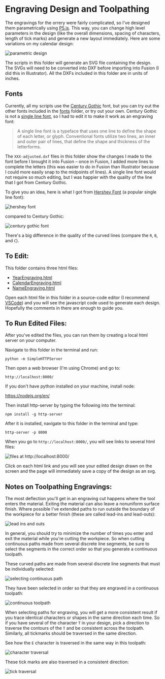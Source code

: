 # Engraving Design and Toolpathing

The engravings for the orrery were fairly complicated, so I've designed them parametrically using [P5.js](https://p5js.org/).  This way, you can change high level parameters in the design (like the overall dimensions, spacing of characters, length of tick marks) and generate a new layout immediately.  Here are some variations on my calendar design:

<img alt="parametric design" src="../docs/parametric.png" max-width="400px">

The scripts in this folder will generate an SVG file containing the design.  The SVGs will need to be converted into DXF before importing into Fusion (I did this in Illustrator).  All the DXFs included in this folder are in units of inches.


## Fonts

Currently, all my scripts use the [Century Gothic](fonts/CenturyGothic.ttf) font, but you can try out the other fonts included in the [fonts](fonts/) folder, or try out your own.  Century Gothic is not a [single line font](http://imajeenyus.com/computer/20150110_single_line_fonts/index.shtml), so I had to edit it to make it work as an engraving font:

>A single line font is a typeface that uses one line to define the shape of each letter, or glyph. Conventional fonts utilize two lines, an inner and outer pair of lines, that define the shape and thickness of the letterforms.

The `XXX-adjusted.dxf` files in this folder show the changes I made to the font before I brought it into Fusion – once in Fusion, I added more lines to complete the letters (this was easier to do in Fusion than Illustrator because I could more easily snap to the midpoints of lines).  A single line font would not require so much editing, but I was happier with the quality of the line that I got from Century Gothic.

To give you an idea, here is what I got from [Hershey Font](https://observablehq.com/@jonsadka/hershey-vector-font-explorer) (a popular single line font):

<img alt="hershey font" src="../docs/hersheyfont.png" max-width="400px">

compared to Century Gothic:

<img alt="century gothic font" src="../docs/centurygothic.png" max-width="400px">

There's a big difference in the quality of the curved lines (compare the `R`, `B`, and `C`).


## To Edit:

This folder contains three html files:

- [YearEngraving.html](YearEngraving.html)
- [CalendarEngraving.html](CalendarEngraving.html)
- [NameEngraving.html](NameEngraving.html)

Open each html file in this folder in a source-code editor (I recommend [VSCode](https://code.visualstudio.com/)) and you will see the javascript code used to generate each design.  Hopefully the comments in there are enough to guide you.


## To Run Edited Files:

After you've edited the files, you can run them by creating a local html server on your computer.

Navigate to this folder in the terminal and run:

`python -m SimpleHTTPServer`

Then open a web browser (I'm using Chrome) and go to:

`http://localhost:8000/`

If you don't have python installed on your machine, install node:

https://nodejs.org/en/

Then install http-server by typing the following into the terminal:

`npm install -g http-server`

After it is installed, navigate to this folder in the terminal and type:

`http-server -p 8000`

When you go to `http://localhost:8000/`, you will see links to several html files:

<img alt="files at http://localhost:8000/" src="../docs/localhost.png" max-width="400px">

Click on each html link and you will see your edited design drawn on the screen and the page will immediately save a copy of the design as an svg.


## Notes on Toolpathing Engravings:

The most deflection you'll get in an engraving cut happens where the tool enters the material.  Exiting the material can also leave a nonuniform surface finish.  Where possible I've extended paths to run outside the boundary of the workpiece for a better finish (these are called lead-ins and lead-outs):

<img alt="lead ins and outs" src="../docs/leadinsouts.png" max-width="400px">

In general, you should try to minimize the number of times you enter and exit the material while you're cutting the workpiece.  So when cutting continuous paths made from several discrete line segments, be sure to select the segments in the correct order so that you generate a continuous toolpath.

These curved paths are made from several discrete line segments that must be individually selected:

<img alt="selecting continuous path" src="../docs/pathselection.png" max-width="400px">

They have been selected in order so that they are engraved in a continuous toolpath:

<img alt="continuous toolpath" src="../docs/pathselectiontoolpath.png" max-width="400px">

When selecting paths for engraving, you will get a more consistent result if you trace identical characters or shapes in the same direction each time.  So if you have several of the character `T` in your design, pick a direction to traverse the contours of the `T` and be consistent across the toolpath.  Similarly, all tickmarks should be traversed in the same direction.

See how the `E` character is traversed in the same way in this toolpath:

<img alt="character traversal" src="../docs/etraversal.png" max-width="400px">

These tick marks are also traversed in a consistent direction:

<img alt="tick traversal" src="../docs/ticktraversal.png" max-width="400px">
